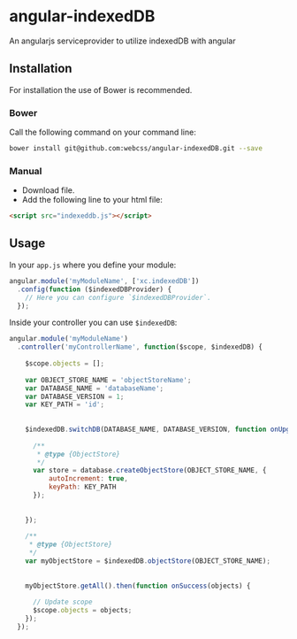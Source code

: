 angular-indexedDB
=================

An angularjs serviceprovider to utilize indexedDB with angular

## Installation

For installation the use of Bower is recommended.

### Bower
Call the following command on your command line: 

```sh
bower install git@github.com:webcss/angular-indexedDB.git --save
```

### Manual

- Download file.
- Add the following line to your html file:

```html
<script src="indexeddb.js"></script>
```

## Usage

In your `app.js` where you define your module:

```javascript
angular.module('myModuleName', ['xc.indexedDB'])
  .config(function ($indexedDBProvider) {
    // Here you can configure `$indexedDBProvider`.
  });
```


Inside your controller you can use `$indexedDB`:

```javascript
angular.module('myModuleName')
  .controller('myControllerName', function($scope, $indexedDB) {
    
    $scope.objects = [];
    
    var OBJECT_STORE_NAME = 'objectStoreName';
    var DATABASE_NAME = 'databaseName';
    var DATABASE_VERSION = 1;
    var KEY_PATH = 'id';
    
    
    $indexedDB.switchDB(DATABASE_NAME, DATABASE_VERSION, function onUpgradeNeeded(e, database, transaction) {
      
      /**
       * @type {ObjectStore}
       */
      var store = database.createObjectStore(OBJECT_STORE_NAME, {
          autoIncrement: true,
          keyPath: KEY_PATH
      });
      
      
    });
    
    /**
     * @type {ObjectStore}
     */
    var myObjectStore = $indexedDB.objectStore(OBJECT_STORE_NAME);
    
    
    myObjectStore.getAll().then(function onSuccess(objects) {
      
      // Update scope
      $scope.objects = objects;
    });
  });
```
